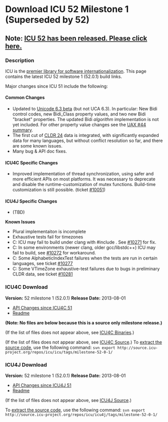 # Download ICU 52 Milestone 1 (Superseded by 52)

## Note: [ICU 52 has been released. Please click here.](52.md)

### Description

ICU is the [premier library for software
internationalization](http://site.icu-project.org/#TOC-What-is-ICU-). This page
contains the latest ICU 52 milestone 1 (52.0.1) build links.

Major changes since ICU 51 include the following:

#### Common Changes

*   Updated to [Unicode 6.3
    beta](http://www.unicode.org/versions/beta-6.3.0.html) (but not UCA 6.3). In
    particular: New Bidi control codes, new Bidi_Class property values, and two
    new Bidi "bracket" properties. The updated Bidi *algorithm* implementation
    is not yet included. For other property value changes see the [UAX #44
    summary](http://www.unicode.org/versions/beta-6.3.0.html).
*   The first cut of [CLDR 24](http://cldr.unicode.org/index/downloads/cldr-24)
    data is integrated, with significantly expanded data for many languages, but
    without conflict resolution so far, and there are some known issues.
*   Many bug & API doc fixes.

#### ICU4C Specific Changes

*   Improved implementation of thread synchronization, using safer and more
    efficient APIs on most platforms. It was necessary to deprecate and disable
    the runtime-customization of mutex functions. Build-time customization is
    still possible. (ticket
    [#10051](http://bugs.icu-project.org/trac/ticket/10051))

#### ICU4J Specific Changes

*   (TBD)

**Known Issues**

*   Plural implementaiton is incomplete
*   Exhaustive tests fail for timezones
*   C: ICU may fail to build under clang with #include <atomic>. See
    [#10271](http://bugs.icu-project.org/trac/ticket/10271) for fix.
*   C: In some environments (newer clang, older gcc/libstdc++) ICU may fail to
    build, see [#10272](http://bugs.icu-project.org/trac/ticket/10272) for
    workaround.
*   C: Some AlphabeticIndexTest failures when the tests are run in certain
    languages, see ticket
    [#10277](http://bugs.icu-project.org/trac/ticket/10277)
*   C: Some VTimeZone exhaustive-test failures due to bugs in preliminary CLDR
    data, see ticket [#10281](http://bugs.icu-project.org/trac/ticket/10281)

### ICU4C Download

**Version:** 52 milestone 1 (52.0.1)
**Release Date:** 2013-08-01

*   [API Changes since ICU4C
    51](http://source.icu-project.org/repos/icu/icu/tags/milestone-52-0-1/APIChangeReport.html)
*   [Readme](http://www.icu-project.org/repos/icu/icu/tags/milestone-52-0-1/readme.html)

**(Note: No files are below because this is a source only milestone release.)**

(If the list of files does not appear above, see [ICU4C
Binaries](http://apps.icu-project.org/icu-jsp/downloadPage.jsp?ver=52m1&base=c&svn=milestone-52-0-1).)

(If the list of files does not appear above, see [ICU4C
Source](http://apps.icu-project.org/icu-jsp/downloadPage.jsp?ver=52m1&base=cs&svn=milestone-52-0-1).)
To [extract the source code](http://site.icu-project.org/repository), use the
following command: `svn export
http://source.icu-project.org/repos/icu/icu/tags/milestone-52-0-1/`

### ICU4J Download

**Version:** 52 milestone 1 (52.0.1)
**Release Date:** 2013-08-01

*   [API Changes since ICU4J
    51](http://source.icu-project.org/repos/icu/icu4j/tags/milestone-52-0-1/APIChangeReport.html)
*   [Readme](http://www.icu-project.org/repos/icu/icu4j/tags/milestone-52-0-1/readme.html)

(If the list of files does not appear above, see [ICU4J
Source](http://apps.icu-project.org/icu-jsp/downloadPage.jsp?ver=52m1&base=j&svn=milestone-52-0-1).)

To [extract the source code](http://site.icu-project.org/repository), use the
following command: `svn export
http://source.icu-project.org/repos/icu/icu4j/tags/milestone-52-0-1/`
